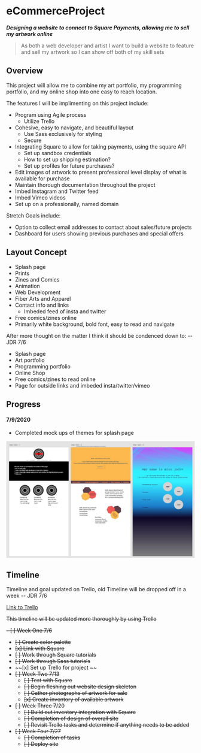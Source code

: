 # eCommerceProject
***Designing a website to connect to Square Payments, allowing me to sell my artwork online***

>As both a web developer and artist 
>I want to build a website to feature and sell my artwork 
>so I can show off both of my skill sets

## Overview

This project will allow me to combine my art portfolio, my programming portfolio, and my online shop into one easy to reach location.

The features I will be implimenting on this project include: 

- Program using Agile process
  - Utilize Trello
- Cohesive, easy to navigate, and beautiful layout
  - Use Sass exclusively for styling
  - Secure
- Integrating Square to allow for taking payments, using the square API
  - Set up sandbox credentials
  - How to set up shipping estimation? 
  - Set up profiles for future purchases? 
- Edit images of artwork to present professional level display of what is available for purchase
- Maintain thorough documentation throughout the project
- Imbed Instagram and Twitter feed
- Imbed Vimeo videos
- Set up on a professionally, named domain

Stretch Goals include: 

- Option to collect email addresses to contact about sales/future projects
- Dashboard for users showing previous purchases and special offers

## Layout Concept

- Splash page
- Prints 
- Zines and Comics
- Animation
- Web Development
- Fiber Arts and Apparel
- Contact info and links
  - Imbeded feed of insta and twitter
- Free comics/zines online
- Primarily white background, bold font, easy to read and navigate

After more thought on the matter I think it should be condenced down to: -- JDR 7/6

- Splash page
- Art portfolio
- Programming portfolio
- Online Shop
- Free comics/zines to read online
- Page for outside links and imbeded insta/twitter/vimeo

## Progress

#### 7/9/2020

* Completed mock ups of themes for splash page

![images of splashpage/theme brainstorming](https://github.com/missjody/eCommerceProject/blob/master/themeBrainstorming.JPG)

## Timeline

Timeline and goal updated on Trello, old Timeline will be dropped off in a week -- JDR 7/6

[Link to Trello](https://trello.com/b/jNMs294S/ecommerce-project)

~~This timeline will be updated more thoroughly by using Trello~~

~~- [ ] Week One 7/6~~
  - ~~[ ] Create color palette~~
  - ~~[x] Link with Square~~
  - ~~[ ] Work through Square tutorials~~
  - ~~[ ] Work through Sass tutorials~~
  - ~~[x] Set up Trello for project ~~
- ~~[ ] Week Two 7/13~~
  - ~~[ ] Test with Square~~
  - ~~[ ] Begin fleshing out website design skeleton~~
  - ~~[ ] Gather photographs of artwork for sale~~
  - ~~[x] Create inventory of available artwork~~
- ~~[ ] Week Three 7/20~~
  - ~~[ ] Build out inventory integration with Square~~
  - ~~[ ] Completion of design of overall site~~
  - ~~[ ] Revisit Trello tasks and determine if anything needs to be added~~
- ~~[ ] Week Four 7/27~~
  - ~~[ ] Completion of tasks~~
  - ~~[ ] Deploy site~~
  

